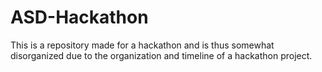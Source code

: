 # ASD-Hackathon

This is a repository made for a hackathon and is thus somewhat disorganized due to the organization and timeline of a hackathon project.
